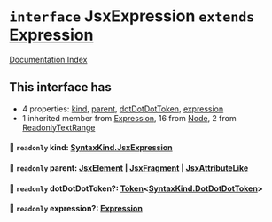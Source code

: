 # `interface` JsxExpression `extends` [Expression](../interface.Expression/README.md)

[Documentation Index](../README.md)

## This interface has

- 4 properties:
[kind](#-readonly-kind-syntaxkindjsxexpression),
[parent](#-readonly-parent-jsxelement--jsxfragment--jsxattributelike),
[dotDotDotToken](#-readonly-dotdotdottoken-tokensyntaxkinddotdotdottoken),
[expression](#-readonly-expression-expression)
- 1 inherited member from [Expression](../interface.Expression/README.md), 16 from [Node](../interface.Node/README.md), 2 from [ReadonlyTextRange](../interface.ReadonlyTextRange/README.md)


#### 📄 `readonly` kind: [SyntaxKind.JsxExpression](../enum.SyntaxKind/README.md#jsxexpression--295)



#### 📄 `readonly` parent: [JsxElement](../interface.JsxElement/README.md) | [JsxFragment](../interface.JsxFragment/README.md) | [JsxAttributeLike](../type.JsxAttributeLike/README.md)



#### 📄 `readonly` dotDotDotToken?: [Token](../interface.Token/README.md)\<[SyntaxKind.DotDotDotToken](../enum.SyntaxKind/README.md#dotdotdottoken--26)>



#### 📄 `readonly` expression?: [Expression](../interface.Expression/README.md)




